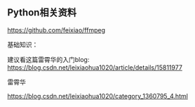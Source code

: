 ## Python相关资料

https://github.com/feixiao/ffmpeg



基础知识：

建议看这篇雷霄华的入门blog: https://blog.csdn.net/leixiaohua1020/article/details/15811977



雷霄华

https://blog.csdn.net/leixiaohua1020/category_1360795_4.html


